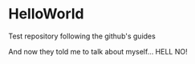 # HelloWorld
Test repository following the github's guides

And now they told me to talk about myself... HELL NO!
